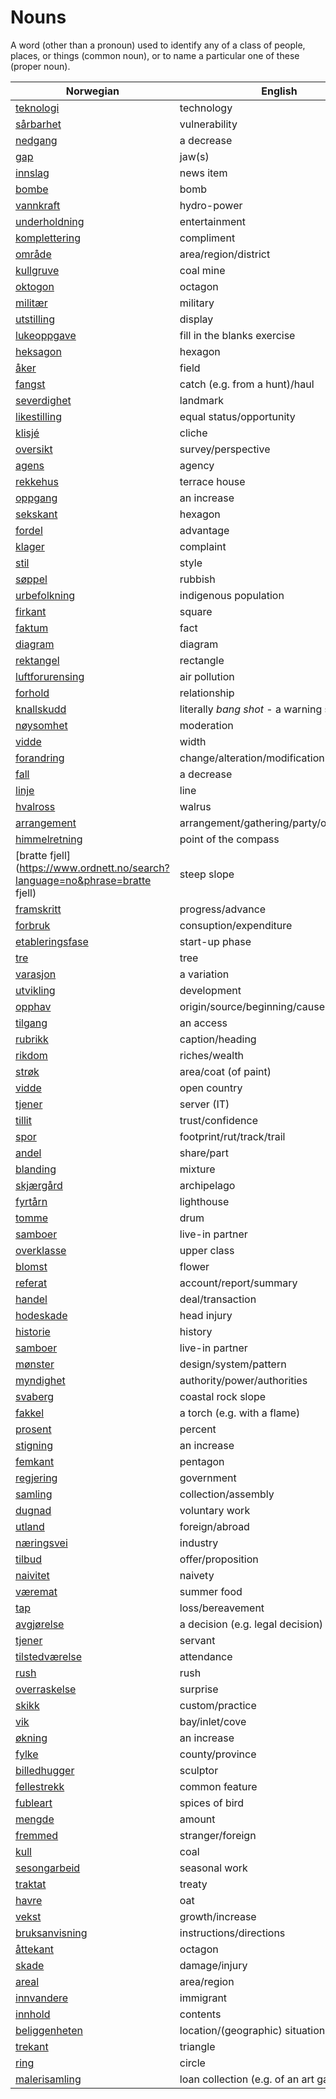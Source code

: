 # Nouns

A word (other than a pronoun) used to identify any of a class of people, places, or things (common noun), or to name a particular one of these (proper noun).

| Norwegian | English | Gender |
| --- | --- | --- |
| [teknologi](https://www.ordnett.no/search?language=no&phrase=teknologi) | technology | m |
| [sårbarhet](https://www.ordnett.no/search?language=no&phrase=sårbarhet) | vulnerability | m |
| [nedgang](https://www.ordnett.no/search?language=no&phrase=nedgang) | a decrease | m |
| [gap](https://www.ordnett.no/search?language=no&phrase=gap) | jaw(s) | m |
| [innslag](https://www.ordnett.no/search?language=no&phrase=innslag) | news item | i |
| [bombe](https://www.ordnett.no/search?language=no&phrase=bombe) | bomb | m |
| [vannkraft](https://www.ordnett.no/search?language=no&phrase=vannkraft) | hydro-power | m |
| [underholdning](https://www.ordnett.no/search?language=no&phrase=underholdning) | entertainment | m |
| [komplettering](https://www.ordnett.no/search?language=no&phrase=komplettering) | compliment | m |
| [område](https://www.ordnett.no/search?language=no&phrase=område) | area/region/district | i |
| [kullgruve](https://www.ordnett.no/search?language=no&phrase=kullgruve) | coal mine | m |
| [oktogon](https://www.ordnett.no/search?language=no&phrase=oktogon) | octagon | m |
| [militær](https://www.ordnett.no/search?language=no&phrase=militær) | military | m |
| [utstilling](https://www.ordnett.no/search?language=no&phrase=utstilling) | display | m |
| [lukeoppgave](https://www.ordnett.no/search?language=no&phrase=lukeoppgave) | fill in the blanks exercise | m |
| [heksagon](https://www.ordnett.no/search?language=no&phrase=heksagon) | hexagon | m |
| [åker](https://www.ordnett.no/search?language=no&phrase=åker) | field | m |
| [fangst](https://www.ordnett.no/search?language=no&phrase=fangst) | catch (e.g. from a hunt)/haul | m |
| [severdighet](https://www.ordnett.no/search?language=no&phrase=severdighet) | landmark | m |
| [likestilling](https://www.ordnett.no/search?language=no&phrase=likestilling) | equal status/opportunity | m |
| [klisjé](https://www.ordnett.no/search?language=no&phrase=klisjé) | cliche | m |
| [oversikt](https://www.ordnett.no/search?language=no&phrase=oversikt) | survey/perspective | m |
| [agens](https://www.ordnett.no/search?language=no&phrase=agens) | agency | m |
| [rekkehus](https://www.ordnett.no/search?language=no&phrase=rekkehus) | terrace house | i |
| [oppgang](https://www.ordnett.no/search?language=no&phrase=oppgang) | an increase | m |
| [sekskant](https://www.ordnett.no/search?language=no&phrase=sekskant) | hexagon | m |
| [fordel](https://www.ordnett.no/search?language=no&phrase=fordel) | advantage | m |
| [klager](https://www.ordnett.no/search?language=no&phrase=klager) | complaint | m |
| [stil](https://www.ordnett.no/search?language=no&phrase=stil) | style | m |
| [søppel](https://www.ordnett.no/search?language=no&phrase=søppel) | rubbish | i |
| [urbefolkning](https://www.ordnett.no/search?language=no&phrase=urbefolkning) | indigenous population | m |
| [firkant](https://www.ordnett.no/search?language=no&phrase=firkant) | square | m |
| [faktum](https://www.ordnett.no/search?language=no&phrase=faktum) | fact | i |
| [diagram](https://www.ordnett.no/search?language=no&phrase=diagram) | diagram | i |
| [rektangel](https://www.ordnett.no/search?language=no&phrase=rektangel) | rectangle | i |
| [luftforurensing](https://www.ordnett.no/search?language=no&phrase=luftforurensing) | air pollution | m |
| [forhold](https://www.ordnett.no/search?language=no&phrase=forhold) | relationship | i |
| [knallskudd](https://www.ordnett.no/search?language=no&phrase=knallskudd) | literally _bang shot_ - a warning shot gun | i |
| [nøysomhet](https://www.ordnett.no/search?language=no&phrase=nøysomhet) | moderation | m |
| [vidde](https://www.ordnett.no/search?language=no&phrase=vidde) | width | m/f |
| [forandring](https://www.ordnett.no/search?language=no&phrase=forandring) | change/alteration/modification | m |
| [fall](https://www.ordnett.no/search?language=no&phrase=fall) | a decrease | i |
| [linje](https://www.ordnett.no/search?language=no&phrase=linje) | line | m |
| [hvalross](https://www.ordnett.no/search?language=no&phrase=hvalross) | walrus | m |
| [arrangement](https://www.ordnett.no/search?language=no&phrase=arrangement) | arrangement/gathering/party/organisation | i |
| [himmelretning](https://www.ordnett.no/search?language=no&phrase=himmelretning) | point of the compass | m |
| [bratte fjell](https://www.ordnett.no/search?language=no&phrase=bratte fjell) | steep slope | m |
| [framskritt](https://www.ordnett.no/search?language=no&phrase=framskritt) | progress/advance | i |
| [forbruk](https://www.ordnett.no/search?language=no&phrase=forbruk) | consuption/expenditure | i |
| [etableringsfase](https://www.ordnett.no/search?language=no&phrase=etableringsfase) | start-up phase | m |
| [tre](https://www.ordnett.no/search?language=no&phrase=tre) | tree | i |
| [varasjon](https://www.ordnett.no/search?language=no&phrase=varasjon) | a variation | m |
| [utvikling](https://www.ordnett.no/search?language=no&phrase=utvikling) | development | m |
| [opphav](https://www.ordnett.no/search?language=no&phrase=opphav) | origin/source/beginning/cause | i |
| [tilgang](https://www.ordnett.no/search?language=no&phrase=tilgang) | an access | i |
| [rubrikk](https://www.ordnett.no/search?language=no&phrase=rubrikk) | caption/heading | m |
| [rikdom](https://www.ordnett.no/search?language=no&phrase=rikdom) | riches/wealth | m |
| [strøk](https://www.ordnett.no/search?language=no&phrase=strøk) | area/coat (of paint) | i |
| [vidde](https://www.ordnett.no/search?language=no&phrase=vidde) | open country | m |
| [tjener](https://www.ordnett.no/search?language=no&phrase=tjener) | server (IT) | m |
| [tillit](https://www.ordnett.no/search?language=no&phrase=tillit) | trust/confidence | m |
| [spor](https://www.ordnett.no/search?language=no&phrase=spor) | footprint/rut/track/trail | i |
| [andel](https://www.ordnett.no/search?language=no&phrase=andel) | share/part | m |
| [blanding](https://www.ordnett.no/search?language=no&phrase=blanding) | mixture | m |
| [skjærgård](https://www.ordnett.no/search?language=no&phrase=skjærgård) | archipelago | m |
| [fyrtårn](https://www.ordnett.no/search?language=no&phrase=fyrtårn) | lighthouse | i |
| [tomme](https://www.ordnett.no/search?language=no&phrase=tomme) | drum | m |
| [samboer](https://www.ordnett.no/search?language=no&phrase=samboer) | live-in partner | m |
| [overklasse](https://www.ordnett.no/search?language=no&phrase=overklasse) | upper class | m |
| [blomst](https://www.ordnett.no/search?language=no&phrase=blomst) | flower | m |
| [referat](https://www.ordnett.no/search?language=no&phrase=referat) | account/report/summary | i |
| [handel](https://www.ordnett.no/search?language=no&phrase=handel) | deal/transaction | m |
| [hodeskade](https://www.ordnett.no/search?language=no&phrase=hodeskade) | head injury | m |
| [historie](https://www.ordnett.no/search?language=no&phrase=historie) | history | m/f |
| [samboer](https://www.ordnett.no/search?language=no&phrase=samboer) | live-in partner | m |
| [mønster](https://www.ordnett.no/search?language=no&phrase=mønster) | design/system/pattern | i |
| [myndighet](https://www.ordnett.no/search?language=no&phrase=myndighet) | authority/power/authorities | m |
| [svaberg](https://www.ordnett.no/search?language=no&phrase=svaberg) | coastal rock slope | i |
| [fakkel](https://www.ordnett.no/search?language=no&phrase=fakkel) | a torch (e.g. with a flame) | m |
| [prosent](https://www.ordnett.no/search?language=no&phrase=prosent) | percent | m |
| [stigning](https://www.ordnett.no/search?language=no&phrase=stigning) | an increase | m |
| [femkant](https://www.ordnett.no/search?language=no&phrase=femkant) | pentagon | m |
| [regjering](https://www.ordnett.no/search?language=no&phrase=regjering) | government | m |
| [samling](https://www.ordnett.no/search?language=no&phrase=samling) | collection/assembly | m |
| [dugnad](https://www.ordnett.no/search?language=no&phrase=dugnad) | voluntary work | m |
| [utland](https://www.ordnett.no/search?language=no&phrase=utland) | foreign/abroad | m |
| [næringsvei](https://www.ordnett.no/search?language=no&phrase=næringsvei) | industry | m |
| [tilbud](https://www.ordnett.no/search?language=no&phrase=tilbud) | offer/proposition | i |
| [naivitet](https://www.ordnett.no/search?language=no&phrase=naivitet) | naivety | m |
| [væremat](https://www.ordnett.no/search?language=no&phrase=væremat) | summer food | m |
| [tap](https://www.ordnett.no/search?language=no&phrase=tap) | loss/bereavement | i |
| [avgjørelse](https://www.ordnett.no/search?language=no&phrase=avgjørelse) | a decision (e.g. legal decision) | m |
| [tjener](https://www.ordnett.no/search?language=no&phrase=tjener) | servant | m |
| [tilstedværelse](https://www.ordnett.no/search?language=no&phrase=tilstedværelse) | attendance | i |
| [rush](https://www.ordnett.no/search?language=no&phrase=rush) | rush | i |
| [overraskelse](https://www.ordnett.no/search?language=no&phrase=overraskelse) | surprise | m |
| [skikk](https://www.ordnett.no/search?language=no&phrase=skikk) | custom/practice | m |
| [vik](https://www.ordnett.no/search?language=no&phrase=vik) | bay/inlet/cove | m |
| [økning](https://www.ordnett.no/search?language=no&phrase=økning) | an increase | m |
| [fylke](https://www.ordnett.no/search?language=no&phrase=fylke) | county/province | i |
| [billedhugger](https://www.ordnett.no/search?language=no&phrase=billedhugger) | sculptor | m |
| [fellestrekk](https://www.ordnett.no/search?language=no&phrase=fellestrekk) | common feature | i |
| [fubleart](https://www.ordnett.no/search?language=no&phrase=fubleart) | spices of bird | m/f |
| [mengde](https://www.ordnett.no/search?language=no&phrase=mengde) | amount | m |
| [fremmed](https://www.ordnett.no/search?language=no&phrase=fremmed) | stranger/foreign | m |
| [kull](https://www.ordnett.no/search?language=no&phrase=kull) | coal | i |
| [sesongarbeid](https://www.ordnett.no/search?language=no&phrase=sesongarbeid) | seasonal work | i |
| [traktat](https://www.ordnett.no/search?language=no&phrase=traktat) | treaty | m |
| [havre](https://www.ordnett.no/search?language=no&phrase=havre) | oat | m |
| [vekst](https://www.ordnett.no/search?language=no&phrase=vekst) | growth/increase | m |
| [bruksanvisning](https://www.ordnett.no/search?language=no&phrase=bruksanvisning) | instructions/directions | m |
| [åttekant](https://www.ordnett.no/search?language=no&phrase=åttekant) | octagon | m |
| [skade](https://www.ordnett.no/search?language=no&phrase=skade) | damage/injury | m |
| [areal](https://www.ordnett.no/search?language=no&phrase=areal) | area/region | i |
| [innvandere](https://www.ordnett.no/search?language=no&phrase=innvandere) | immigrant | m |
| [innhold](https://www.ordnett.no/search?language=no&phrase=innhold) | contents | i |
| [beliggenheten](https://www.ordnett.no/search?language=no&phrase=beliggenheten) | location/(geographic) situation | m/f |
| [trekant](https://www.ordnett.no/search?language=no&phrase=trekant) | triangle | m |
| [ring](https://www.ordnett.no/search?language=no&phrase=ring) | circle | m |
| [malerisamling](https://www.ordnett.no/search?language=no&phrase=malerisamling) | loan collection (e.g. of an art gallery) | m |

